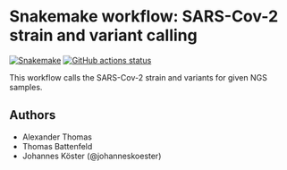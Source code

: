 # Snakemake workflow: SARS-Cov-2 strain and variant calling

[![Snakemake](https://img.shields.io/badge/snakemake-≥5.27.0-brightgreen.svg)](https://snakemake.bitbucket.io)
[![GitHub actions status](https://github.com/koesterlab/snakemake-workflow-sars-cov-2/workflows/Tests/badge.svg?branch=master)](https://github.com/koesterlab/snakemake-workflow-sars-cov-2/actions?query=branch%3Amaster+workflow%3ATests)

This workflow calls the SARS-Cov-2 strain and variants for given NGS samples.

## Authors

* Alexander Thomas
* Thomas Battenfeld
* Johannes Köster (@johanneskoester)